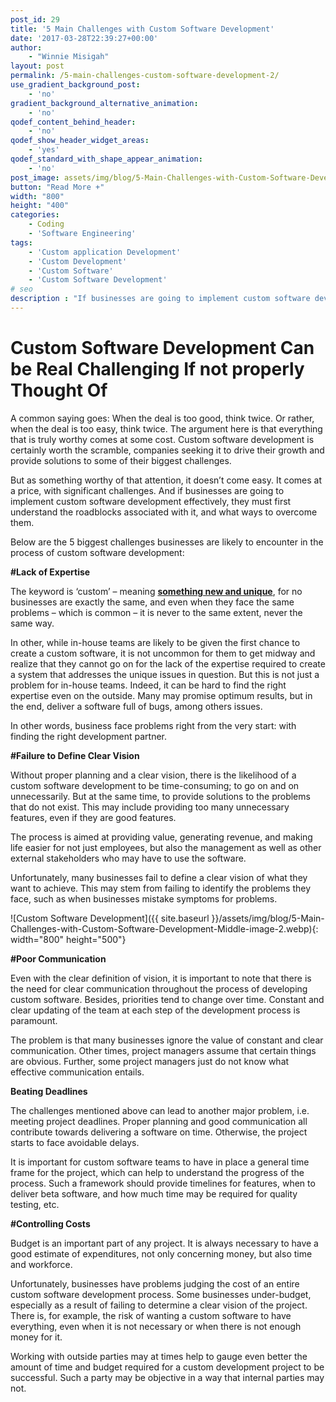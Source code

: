 ```yaml
---
post_id: 29
title: '5 Main Challenges with Custom Software Development'
date: '2017-03-28T22:39:27+00:00'
author: 
    - "Winnie Misigah"
layout: post
permalink: /5-main-challenges-custom-software-development-2/
use_gradient_background_post:
    - 'no'
gradient_background_alternative_animation:
    - 'no'
qodef_content_behind_header:
    - 'no'
qodef_show_header_widget_areas:
    - 'yes'
qodef_standard_with_shape_appear_animation:
    - 'no'
post_image: assets/img/blog/5-Main-Challenges-with-Custom-Software-Development-post-image.webp
button: "Read More +"
width: "800"
height: "400"
categories:
    - Coding
    - 'Software Engineering'
tags:
    - 'Custom application Development'
    - 'Custom Development'
    - 'Custom Software'
    - 'Custom Software Development'
# seo
description : "If businesses are going to implement custom software development, they must understand the roadblocks associated with it, and what ways to overcome them."
---
```


# Custom Software Development Can be Real Challenging If not properly Thought Of

A common saying goes: When the deal is too good, think twice. Or rather, when the deal is too easy, think twice. The argument here is that everything that is truly worthy comes at some cost. Custom software development is certainly worth the scramble, companies seeking it to drive their growth and provide solutions to some of their biggest challenges.

But as something worthy of that attention, it doesn’t come easy. It comes at a price, with significant challenges. And if businesses are going to implement custom software development effectively, they must first understand the roadblocks associated with it, and what ways to overcome them.

Below are the 5 biggest challenges businesses are likely to encounter in the process of custom software development:

**\#Lack of Expertise**

The keyword is ‘custom’ – meaning [**something new and unique**]({{site.baseurl}}/top-8-web-design-trends-2017-beyond/), for no businesses are exactly the same, and even when they face the same problems – which is common – it is never to the same extent, never the same way.

In other, while in-house teams are likely to be given the first chance to create a custom software, it is not uncommon for them to get midway and realize that they cannot go on for the lack of the expertise required to create a system that addresses the unique issues in question. But this is not just a problem for in-house teams. Indeed, it can be hard to find the right expertise even on the outside. Many may promise optimum results, but in the end, deliver a software full of bugs, among others issues.

In other words, business face problems right from the very start: with finding the right development partner.

**\#Failure to Define Clear Vision**

Without proper planning and a clear vision, there is the likelihood of a custom software development to be time-consuming; to go on and on unnecessarily. But at the same time, to provide solutions to the problems that do not exist. This may include providing too many unnecessary features, even if they are good features.

The process is aimed at providing value, generating revenue, and making life easier for not just employees, but also the management as well as other external stakeholders who may have to use the software.

Unfortunately, many businesses fail to define a clear vision of what they want to achieve. This may stem from failing to identify the problems they face, such as when businesses mistake symptoms for problems.

![Custom Software Development]({{ site.baseurl }}/assets/img/blog/5-Main-Challenges-with-Custom-Software-Development-Middle-image-2.webp){: width="800" height="500"}


**\#Poor Communication**

Even with the clear definition of vision, it is important to note that there is the need for clear communication throughout the process of developing custom software. Besides, priorities tend to change over time. Constant and clear updating of the team at each step of the development process is paramount.

The problem is that many businesses ignore the value of constant and clear communication. Other times, project managers assume that certain things are obvious. Further, some project managers just do not know what effective communication entails.

**Beating Deadlines**

The challenges mentioned above can lead to another major problem, i.e. meeting project deadlines. Proper planning and good communication all contribute towards delivering a software on time. Otherwise, the project starts to face avoidable delays.

It is important for custom software teams to have in place a general time frame for the project, which can help to understand the progress of the process. Such a framework should provide timelines for features, when to deliver beta software, and how much time may be required for quality testing, etc.

**\#Controlling Costs**

Budget is an important part of any project. It is always necessary to have a good estimate of expenditures, not only concerning money, but also time and workforce.

Unfortunately, businesses have problems judging the cost of an entire custom software development process. Some businesses under-budget, especially as a result of failing to determine a clear vision of the project. There is, for example, the risk of wanting a custom software to have everything, even when it is not necessary or when there is not enough money for it.

Working with outside parties may at times help to gauge even better the amount of time and budget required for a custom development project to be successful. Such a party may be objective in a way that internal parties may not.